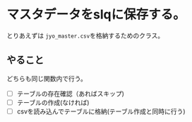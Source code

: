# マスタデータをslqに保存する。

とりあえずは `jyo_master.csv`を格納するためのクラス。

## やること

どちらも同じ関数内で行う。

- [ ] テーブルの存在確認（あればスキップ)
- [ ] テーブルの作成(なければ)
- [ ] csvを読み込んでテーブルに格納(テーブル作成と同時に行う)
